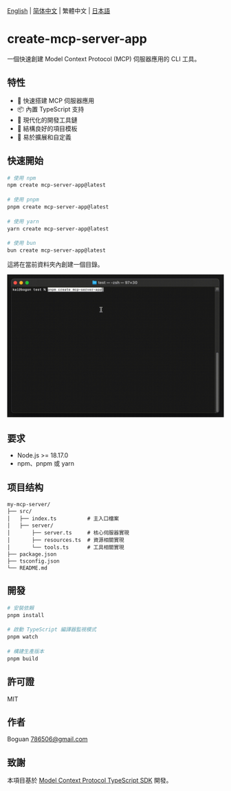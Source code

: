 [English](../README.md) | [简体中文](README_zh-CN.md) | 繁體中文 | [日本語](README_ja-JP.md)

# create-mcp-server-app

一個快速創建 Model Context Protocol (MCP) 伺服器應用的 CLI 工具。

## 特性

- 🚀 快速搭建 MCP 伺服器應用
- 📦 內置 TypeScript 支持
- 🔧 現代化的開發工具鏈
- 📝 結構良好的項目模板
- 🎯 易於擴展和自定義

## 快速開始

```bash
# 使用 npm
npm create mcp-server-app@latest

# 使用 pnpm
pnpm create mcp-server-app@latest

# 使用 yarn
yarn create mcp-server-app@latest

# 使用 bun
bun create mcp-server-app@latest
```

這將在當前資料夾內創建一個目錄。

![Server Demo](https://raw.githubusercontent.com/boguan/create-mcp-app/main/packages/docs/server.gif)

## 要求

- Node.js >= 18.17.0
- npm、pnpm 或 yarn

## 项目结构

```
my-mcp-server/
├── src/
│   ├── index.ts          # 主入口檔案
│   ├── server/
│       ├── server.ts     # 核心伺服器實現
│       ├── resources.ts  # 資源相關實現
│       └── tools.ts      # 工具相關實現
├── package.json
├── tsconfig.json
└── README.md
```

## 開發

```bash
# 安裝依賴
pnpm install

# 啟動 TypeScript 編譯器監視模式
pnpm watch

# 構建生產版本
pnpm build
```

## 許可證

MIT

## 作者

Boguan <786506@gmail.com>

## 致謝

本項目基於 [Model Context Protocol TypeScript SDK](https://github.com/modelcontextprotocol/typescript-sdk) 開發。